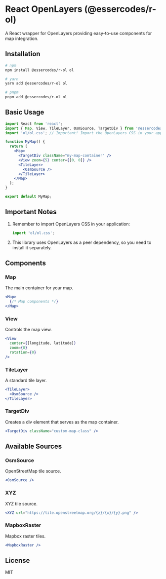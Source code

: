 # React OpenLayers (@essercodes/r-ol)

A React wrapper for OpenLayers providing easy-to-use components for map integration.

## Installation

```bash
# npm
npm install @essercodes/r-ol ol

# yarn
yarn add @essercodes/r-ol ol

# pnpm
pnpm add @essercodes/r-ol ol
```

## Basic Usage

```jsx
import React from 'react';
import { Map, View, TileLayer, OsmSource, TargetDiv } from '@essercodes/r-ol';
import 'ol/ol.css'; // Important! Import the OpenLayers CSS in your application

function MyMap() {
  return (
    <Map>
      <TargetDiv className="my-map-container" />
      <View zoom={5} center={[0, 0]} />
      <TileLayer>
        <OsmSource />
      </TileLayer>
    </Map>
  );
}

export default MyMap;
```

## Important Notes

1. Remember to import OpenLayers CSS in your application:
   ```jsx
   import 'ol/ol.css';
   ```

2. This library uses OpenLayers as a peer dependency, so you need to install it separately.

## Components

### Map

The main container for your map.

```jsx
<Map>
  {/* Map components */}
</Map>
```

### View

Controls the map view.

```jsx
<View 
  center={[longitude, latitude]} 
  zoom={8} 
  rotation={0} 
/>
```

### TileLayer

A standard tile layer.

```jsx
<TileLayer>
  <OsmSource />
</TileLayer>
```

### TargetDiv

Creates a div element that serves as the map container.

```jsx
<TargetDiv className="custom-map-class" />
```

## Available Sources

### OsmSource

OpenStreetMap tile source.

```jsx
<OsmSource />
```

### XYZ

XYZ tile source.

```jsx
<XYZ url="https://tile.openstreetmap.org/{z}/{x}/{y}.png" />
```

### MapboxRaster

Mapbox raster tiles.

```jsx
<MapboxRaster />
```

## License

MIT
